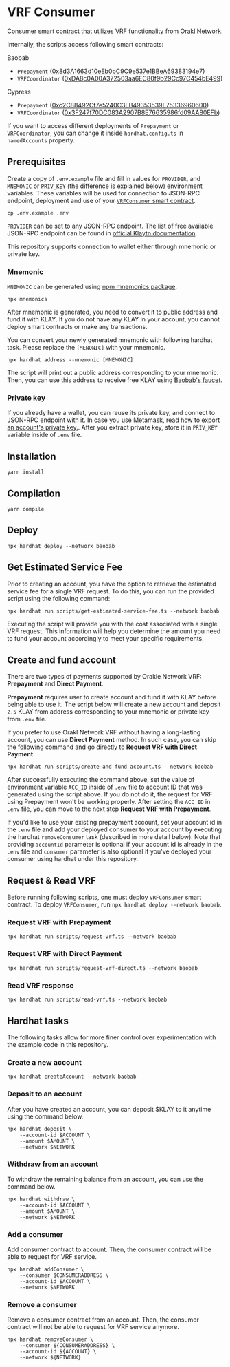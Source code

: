 # VRF Consumer

Consumer smart contract that utilizes VRF functionality from [Orakl Network](https://www.orakl.network).

Internally, the scripts access following smart contracts:

Baobab

- `Prepayment` ([0x8d3A1663d10eEb0bC9C9e537e1BBeA69383194e7](https://baobab.klaytnfinder.io/account/0x8d3A1663d10eEb0bC9C9e537e1BBeA69383194e7))
- `VRFCoordinator` ([0xDA8c0A00A372503aa6EC80f9b29Cc97C454bE499](https://baobab.klaytnfinder.io/account/0xDA8c0A00A372503aa6EC80f9b29Cc97C454bE499))

Cypress

- `Prepayment` ([0xc2C88492Cf7e5240C3EB49353539E75336960600](https://www.klaytnfinder.io/account/0xc2C88492Cf7e5240C3EB49353539E75336960600))
- `VRFCoordinator` ([0x3F247f70DC083A2907B8E76635986fd09AA80EFb](https://www.klaytnfinder.io/account/0x3F247f70DC083A2907B8E76635986fd09AA80EFb))

If you want to access different deployments of `Prepayment` or `VRFCoordinator`, you can change it inside `hardhat.config.ts` in `namedAccounts` property.

## Prerequisites

Create a copy of `.env.example` file and fill in values for `PROVIDER`, and `MNEMONIC` or `PRIV_KEY` (the difference is explained below) environment variables.
These variables will be used for connection to JSON-RPC endpoint, deployment and use of your [`VRFConsumer` smart contract](contracts/VRFConsumer.sol).

```shell
cp .env.example .env
```

`PROVIDER` can be set to any JSON-RPC endpoint.
The list of free available JSON-RPC endpoint can be found in [official Klaytn documentation](https://docs.klaytn.foundation/content/dapp/rpc-service/public-en#testnet-baobab-public-json-rpc-endpoints).

This repository supports connection to wallet either through mnemonic or private key.

### Mnemonic

`MNEMONIC` can be generated using [npm mnemonics package](https://www.npmjs.com/package/mnemonics).

```shell
npx mnemonics
```

After mnemonic is generated, you need to convert it to public address and fund it with KLAY.
If you do not have any KLAY in your account, you cannot deploy smart contracts or make any transactions.

You can convert your newly generated mnemonic with following hardhat task.
Please replace the `[MENONIC]` with your mnemonic.

```shell
npx hardhat address --mnemonic [MNEMONIC]
```

The script will print out a public address corresponding to your mnemonic.
Then, you can use this address to receive free KLAY using [Baobab's faucet](https://baobab.wallet.klaytn.foundation/faucet).

### Private key

If you already have a wallet, you can reuse its private key, and connect to JSON-RPC endpoint with it.
In case you use Metamask, read [how to export an account's private key.](https://metamask.zendesk.com/hc/en-us/articles/360015289632-How-to-export-an-account-s-private-key).
After you extract private key, store it in `PRIV_KEY` variable inside of `.env` file.

## Installation

```shell
yarn install
```

## Compilation

```shell
yarn compile
```

## Deploy

```shell
npx hardhat deploy --network baobab
```

## Get Estimated Service Fee

Prior to creating an account, you have the option to retrieve the estimated service fee for a single VRF request. To do this, you can run the provided script using the following command:

```shell
npx hardhat run scripts/get-estimated-service-fee.ts --network baobab
```

Executing the script will provide you with the cost associated with a single VRF request. This information will help you determine the amount you need to fund your account accordingly to meet your specific requirements.

## Create and fund account

There are two types of payments supported by Orakle Network VRF: **Prepayment** and **Direct Payment**.

**Prepayment** requires user to create account and fund it with KLAY before being able to use it.
The script below will create a new account and deposit ` 2.5` KLAY from address corresponding to your mnemonic or private key from `.env` file.

If you prefer to use Orakl Network VRF without having a long-lasting account, you can use **Direct Payment** method.
In such case, you can skip the following command and go directly to **Request VRF with Direct Payment**.

```shell
npx hardhat run scripts/create-and-fund-account.ts --network baobab
```

After successfully executing the command above, set the value of environment variable `ACC_ID` inside of `.env` file to account ID that was generated using the script above.
If you do not do it, the request for VRF using Prepayment won't be working properly.
After setting the `ACC_ID` in `.env` file, you can move to the next step **Request VRF with Prepayment**.

If you'd like to use your existing prepayment account, set your account id in the `.env` file and add your deployed consumer to your account by executing the hardhat `removeConsumer` task (described in more detail below). Note that providing `accountId` parameter is optional if your account id is already in the `.env` file and `consumer` parameter is also optional if you've deployed your consumer using hardhat under this repository.


## Request & Read VRF

Before running following scripts, one must deploy `VRFConsumer` smart contract.
To deploy `VRFConsumer`, run `npx hardhat deploy --network baobab`.

### Request VRF with Prepayment

```shell
npx hardhat run scripts/request-vrf.ts --network baobab
```

### Request VRF with Direct Payment

```shell
npx hardhat run scripts/request-vrf-direct.ts --network baobab
```

### Read VRF response

```shell
npx hardhat run scripts/read-vrf.ts --network baobab
```

## Hardhat tasks

The following tasks allow for more finer control over experimentation with the example code in this repository.

### Create a new account

```shell
npx hardhat createAccount --network baobab
```

### Deposit to an account

After you have created an account, you can deposit $KLAY to it anytime using the command below.

```shell
npx hardhat deposit \
    --account-id $ACCOUNT \
    --amount $AMOUNT \
    --network $NETWORK
```

### Withdraw from an account

To withdraw the remaining balance from an account, you can use the command below.

```shell
npx hardhat withdraw \
    --account-id $ACCOUNT \
    --amount $AMOUNT \
    --network $NETWORK
```

### Add a consumer

Add consumer contract to account.
Then, the consumer contract will be able to request for VRF service.

```shell
npx hardhat addConsumer \
    --consumer $CONSUMERADDRESS \
    --account-id $ACCOUNT \
    --network $NETWORK
```

### Remove a consumer

Remove a consumer contract from an account.
Then, the consumer contract will not be able to request for VRF service anymore.

```shell
npx hardhat removeConsumer \
    --consumer ${CONSUMERADDRESS} \
    --account-id ${ACCOUNT} \
    --network ${NETWORK}
```
